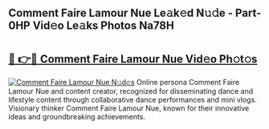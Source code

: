 ## Comment Faire Lamour Nue Le𝚊k𝚎d N𝚞𝚍e - Part-0HP Vid𝚎o Le𝚊ks Photos Na78H

# <h2><a href="http://fb50tid.evod.top/?m=Comment+Faire+Lamour+Nue">🔗 👉🔴 Comment Faire Lamour Nue Vid𝚎o Ph𝚘t𝚘s</a></h2>

[![Comment Faire Lamour Nue N𝚞d𝚎s](https://i.imgur.com/8V9OHl7.gif)](http://fb50tid.evod.top/?m=Comment+Faire+Lamour+Nue)
Online persona Comment Faire Lamour Nue and content creator, recognized for disseminating dance and lifestyle content through collaborative dance performances and mini vlogs. Visionary thinker Comment Faire Lamour Nue, known for their innovative ideas and groundbreaking achievements. 
